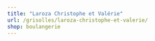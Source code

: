 ```yaml
---
title: "Laroza Christophe et Valérie"
url: /grisolles/laroza-christophe-et-valerie/
shop: boulangerie
---
```

